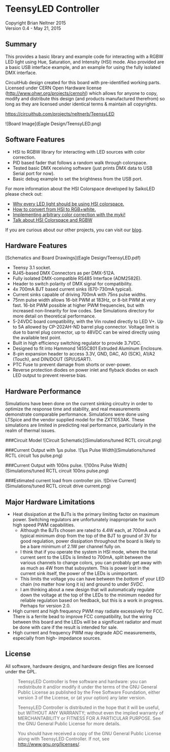 TeensyLED Controller
====================
Copyright Brian Neltner 2015<br/>
Version 0.4 - May 21, 2015

Summary
-------
This provides a basic library and example code for interacting
with a RGBW LED light using Hue, Saturation, and Intensity (HSI)
mode. Also provided are a basic USB interface example, and an example
for using the fully isolated DMX interface.

CircuitHub design created for this board with pre-identified working
parts. Licensed under CERN Open Hardware license (http://www.ohwr.org/projects/cernohl) which
allows for anyone to copy, modify and distribute this design (and products manufactured therefrom) so long
as they are licensed under identical terms & maintain all copyrights.

https://circuithub.com/projects/neltnerb/TeensyLED

![Board Image](Eagle Design/TeensyLED.png)

Software Features
-----------------
- HSI to RGBW library for interacting with LED sources with color correction.
- PID based fader that follows a random walk through colorspace.
- Tested basic DMX receiving software (just prints DMX data to USB Serial port for now).
- Basic debug example to set the brightness from the USB port.

For more information about the HSI Colorspace developed by SaikoLED
please check out:
- [Why every LED light should be using HSI colorspace.](http://blog.saikoled.com/post/43693602826/why-every-led-light-should-be-using-hsi)
- [How to convert from HSI to RGB+white.](http://blog.saikoled.com/post/44677718712/how-to-convert-from-hsi-to-rgb-white)
- [Implementing arbitrary color correction with the myki!](http://blog.saikoled.com/post/45630908157/implementing-arbitrary-color-correction-with-the)
- [Talk about HSI Colorspace and RGBW](http://blog.saikoled.com/post/71708131057/talk-about-hsi-colorspace-and-rgbw)

If you are curious about our other projects, you can visit our [blog](http://blog.saikoled.com).

Hardware Features
-----------------

[Schematics and Board Drawings](Eagle Design/TeensyLED.pdf)

- Teensy 3.1 socket.
- RJ45-based DMX Connectors as per DMX-512A.
- Fully isolated DMX-compatible RS485 Interface (ADM2582E).
- Header to switch polarity of DMX signal for compatibility.
- 4x 700mA BJT based current sinks (670-730mA typical).
- Current sinks capable of driving 700mA with 75ns pulse widths.
- 75nm pulse width allows 16-bit PWM at 183Hz, or 8-bit PWM at very fast. 16-bit PWM possible at higher PWM frequencies, but with increased non-linearity for low codes. See Simulations directory for more detail on theoretical performance.
- 5-24VDC board compatibility, with the Vin routed directly to LED V+. Up to 5A allowed by CP-202AH-ND barrel plug connector. Voltage limit is due to barrel plug connector, up to 48VDC can be wired directly using the available test point.
- Built in high efficiency switching regulator to provide 3.7VDC.
- Designed to fit into Hammond 1455C801 Extruded Aluminum Enclosure.
- 8-pin expansion header to access 3.3V, GND, DAC, A0 (SCK), A1/A2 (Touch), and DIN/DOUT (SPI/USART).
- PTC Fuse to prevent damage from shorts or over-power.
- Reverse protection diodes on power inlet and flyback diodes on each LED output to prevent reverse bias.

Hardware Performance
--------------------
Simulations have been done on the current sinking circuitry in order to optimize the response time and stability, and real measurements demonstrate comparable performance. Simulations were done using LTSpice and the vendor supplied model for the ZXT1053AK. These simulations are limited in predicting real performance, particularly in the realm of thermal issues.

###Circuit Model
![Circuit Schematic](Simulations/tuned RCTL circuit.png)

###Current Output with 1μs pulse.
![1μs Pulse Width](Simulations/tuned RCTL circuit 1us pulse.png)

###Current Output with 100ns pulse.
![100ns Pulse Width](Simulations/tuned RCTL circuit 100ns pulse.png)

###Estimated current load from controller pin.
![Drive Current](Simulations/tuned RCTL circuit drive current.png)

Major Hardware Limitations
--------------------------
- Heat dissipation at the BJTs is the primary limiting factor on maximum power. Switching regulators
are unfortunately inappropriate for such high speed PWM capabilities.
  - Although the BJTs chosen are rated to 4.4W each, at 700mA and a
    typical minimum drop from the top of the BJT to ground of 3V for
    good regulation, power dissipation throughout the board is likely
    to be a bare minimum of 2.1W per channel fully on.
  - I think that if you operate the system in HSI mode, where the
    total current sent to the LEDs is limited to 700mA, split between
    the various channels to change colors, you can probably get away
    with as much as 4W from that subsystem. This is power lost in the
    current sink itself, the power of the LEDs is unimportant.
  - This limits the voltage you can have between the *bottom* of your
    LED chain (no matter how long it is) and ground to under *5VDC*.
  - I am thinking about a new design that will automatically regulate
    down the voltage at the top of the LEDs to the minimum needed
    for reliable regulation based on feedback, but this is a work in
    progress. Perhaps for version 2.0.
- High current and high frequency PWM may radiate excessively for FCC. There is a ferrite bead to improve FCC compatibility, but the wiring between this board and the LEDs will be a significant radiator and must be done with care if the result is intended for sale.
- High current and frequency PWM may degrade ADC measurements, especially from high-
    impedance sources.

License
-------
All software, hardware designs, and hardware design files are licensed
under the GPL.

> TeensyLED Controller is free software and hardware: you can redistribute
> it and/or modify it under the terms of the GNU General Public License
> as published by the Free Software Foundation, either version 3 of the
> License, or (at your option) any later version.
> 
> TeensyLED Controller is distributed in the hope that it will be useful,
> but WITHOUT ANY WARRANTY; without even the implied warranty of
> MERCHANTABILITY or FITNESS FOR A PARTICULAR PURPOSE.  See the
> GNU General Public License for more details.
> 
> You should have received a copy of the GNU General Public License
> along with TeensyLED Controller.  If not, see <http://www.gnu.org/licenses/>.
